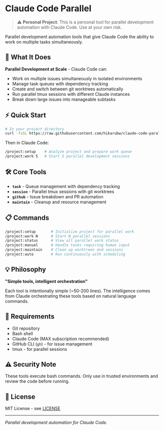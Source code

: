 # Claude Code Parallel

> ⚠️ **Personal Project**: This is a personal tool for parallel development automation with Claude Code. Use at your own risk.

Parallel development automation tools that give Claude Code the ability to work on multiple tasks simultaneously.

## 🚀 What It Does

**Parallel Development at Scale** - Claude Code can:
- Work on multiple issues simultaneously in isolated environments
- Manage task queues with dependency tracking
- Create and switch between git worktrees automatically
- Run parallel tmux sessions with different Claude instances
- Break down large issues into manageable subtasks

## ⚡ Quick Start

```bash
# In your project directory
curl -fsSL https://raw.githubusercontent.com/hikarubw/claude-code-parallel/main/install.sh | bash
```

Then in Claude Code:
```bash
/project:setup    # Analyze project and prepare work queue
/project:work 5   # Start 5 parallel development sessions
```

## 🛠️ Core Tools

- **`task`** - Queue management with dependency tracking
- **`session`** - Parallel tmux sessions with git worktrees
- **`github`** - Issue breakdown and PR automation
- **`maintain`** - Cleanup and resource management

## 📋 Commands

```bash
/project:setup       # Initialize project for parallel work
/project:work N      # Start N parallel sessions
/project:status      # View all parallel work status
/project:manual      # Handle tasks requiring human input
/project:maintain    # Clean up worktrees and sessions
/project:auto        # Run continuously with scheduling
```

## 💡 Philosophy

**"Simple tools, intelligent orchestration"**

Each tool is intentionally simple (~50-200 lines). The intelligence comes from Claude orchestrating these tools based on natural language commands.

## 🔧 Requirements

- Git repository
- Bash shell
- Claude Code (MAX subscription recommended)
- GitHub CLI (`gh`) - for issue management
- tmux - for parallel sessions

## ⚠️ Security Note

These tools execute bash commands. Only use in trusted environments and review the code before running.

## 📄 License

MIT License - see [LICENSE](LICENSE)

---

*Parallel development automation for Claude Code.*